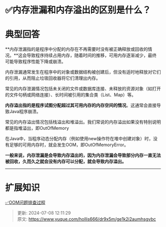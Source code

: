 # ✅内存泄漏和内存溢出的区别是什么？

# 典型回答


**内存泄漏指的是程序中分配的内存在不再需要时没有被正确释放或回收的情况。**这会导致程序持续占用内存，随着时间的推移，可用内存逐渐减少，最终可能导致程序性能下降或崩溃。



内存泄漏通常发生在程序中的对象或数据结构被创建后，但没有适时地释放对它们的引用，从而阻止垃圾回收器将它们清理出内存。



常见的内存泄漏情况包括未关闭的文件或数据库连接、未释放的资源对象（如打开的文件句柄或网络连接）、长时间被引用的集合类（List、Map）等。



**内存溢出指的是程序试图分配超过其可用内存的内存空间的情况**。这通常会直接导致Java程序崩溃。



常见的内存溢出情况包括栈溢出和堆溢出。我们常说的内存溢出如果没有特别说明都是指堆溢出，即OutOfMemory



在Java中，当程序动态分配内存（例如使用new操作符在堆中创建对象）时，没有足够的可用内存时，就会发生OOM，即OutOfMemoryError。



**一般来说，内存泄漏是会导致内存溢出的，因为内存泄漏会导致部分内存一直无法被回收，久而久之就会没有内存可以分配，就会导致内存溢出。**

****

# 扩展知识


[✅OOM问题排查过程](https://www.yuque.com/hollis666/dr9x5m/vdnaxh)



> 更新: 2024-07-08 12:11:29  
> 原文: <https://www.yuque.com/hollis666/dr9x5m/ge1k2i2aumhsgvbc>